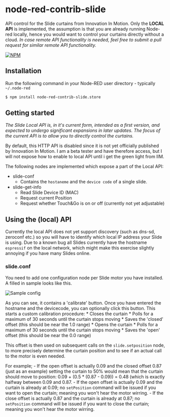 
# node-red-contrib-slide

API control for the Slide curtains from Innovation In Motion. Only the **LOCAL API** is implemented, the assumption is that you are already running Node-red locally, hence you would want to control your curtains directly without a cloud.
_In case remote API functionality is needed, feel free to submit a pull request for similar remote API functionality._

[![NPM](https://nodei.co/npm/node-red-contrib-slide.png)](https://nodei.co/npm/node-red-contrib-slide/)

## Installation

Run the following command in your Node-RED user directory - typically `~/.node-red`

```bash
$ npm install node-red-contrib-slide.store
```

## Getting started

_The Slide Local API is, in it's current form, intended as a first version, and expected to undergo significant expansions in later updates. The focus of the current API is to allow you to directly control the curtains._

By default, this HTTP API is disabled since it is not yet officially published by Innovation In Motion. I am a beta tester and have therefore access, but I will not expose how to enable to local API until i get the green light from IIM.


The following nodes are implemented which expose a part of the Local API:

- slide-conf
	- Contains the `hostaneme` and the `device code` of a single slide.
- slide-get-info
	- Read Slide Device ID (MAC)
	- Request current Position
	- Request whether Touch&Go is on or off (currently not yet adjustable)

## Using the (local) API

Currently the local API does not yet support discovery (such as dns-sd, zeroconf etc.) so you will have to identify which local IP address your Slide is using. Due to a known bug all Slides currently have the hostname `espressif` on the local network, which might make this exercise slightly annoying if you have many Slides online.

### slide.conf

You need to add one configuration node per Slide motor you have installed. A filled in sample looks like this.

![Sample config](https://github.com/gvdhoven/node-red-contrib-slide/blob/main/assets/readme/img/slide.conf.png?raw=true)

As you can see, it contains a 'calibrate' button. Once you have entered the hostname and the devicecode, you can optionally click this button. This starts a custom calibration procedure:
	* Closes the curtain
	* Polls for a maximum of 30 seconds until the curtain stops moving
	* Saves the 'closed' offset (this should be near the 1.0 range)
	* Opens the curtain
	* Polls for a maximum of 30 seconds until the curtain stops moving
	* Saves the 'open' offset (this should be near the 0.0 range)

This offset is then used on subsequent calls on the `slide.setposition` node, to more precisely determine the curtain position and to see if an actual call to the motor is even needed.

For example;
	- If the open offset is actually 0.09 and the closed offset 0.87 (just as an example) setting the curtain to 50% would mean that the curtain should move to position: 0.09 + (0.5 * (0.87 - 0.09)) = 0.48 (which is exactly halfway between 0.09 and 0.87.
	- If the open offset is actually 0.09 and the curtain is already at 0.09; no `setPosition` command will be issued if you want to open the curtain; meaning you won't hear the motor wirring.
	- If the close offset is actually 0.87 and the curtain is already at 0.87; no `setPosition` command will be issued if you want to close the curtain; meaning you won't hear the motor wirring.
